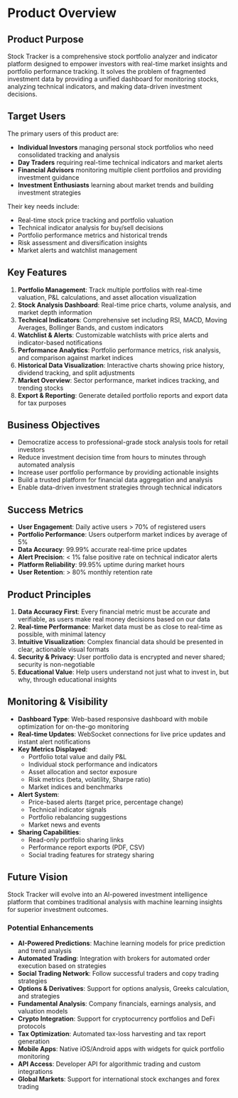 # Product Overview

## Product Purpose

Stock Tracker is a comprehensive stock portfolio analyzer and indicator platform designed to empower investors with real-time market insights and portfolio performance tracking. It solves the problem of fragmented investment data by providing a unified dashboard for monitoring stocks, analyzing technical indicators, and making data-driven investment decisions.

## Target Users

The primary users of this product are:

- **Individual Investors** managing personal stock portfolios who need consolidated tracking and analysis
- **Day Traders** requiring real-time technical indicators and market alerts
- **Financial Advisors** monitoring multiple client portfolios and providing investment guidance
- **Investment Enthusiasts** learning about market trends and building investment strategies

Their key needs include:

- Real-time stock price tracking and portfolio valuation
- Technical indicator analysis for buy/sell decisions
- Portfolio performance metrics and historical trends
- Risk assessment and diversification insights
- Market alerts and watchlist management

## Key Features

1. **Portfolio Management**: Track multiple portfolios with real-time valuation, P&L calculations, and asset allocation visualization
2. **Stock Analysis Dashboard**: Real-time price charts, volume analysis, and market depth information
3. **Technical Indicators**: Comprehensive set including RSI, MACD, Moving Averages, Bollinger Bands, and custom indicators
4. **Watchlist & Alerts**: Customizable watchlists with price alerts and indicator-based notifications
5. **Performance Analytics**: Portfolio performance metrics, risk analysis, and comparison against market indices
6. **Historical Data Visualization**: Interactive charts showing price history, dividend tracking, and split adjustments
7. **Market Overview**: Sector performance, market indices tracking, and trending stocks
8. **Export & Reporting**: Generate detailed portfolio reports and export data for tax purposes

## Business Objectives

- Democratize access to professional-grade stock analysis tools for retail investors
- Reduce investment decision time from hours to minutes through automated analysis
- Increase user portfolio performance by providing actionable insights
- Build a trusted platform for financial data aggregation and analysis
- Enable data-driven investment strategies through technical indicators

## Success Metrics

- **User Engagement**: Daily active users > 70% of registered users
- **Portfolio Performance**: Users outperform market indices by average of 5%
- **Data Accuracy**: 99.99% accurate real-time price updates
- **Alert Precision**: < 1% false positive rate on technical indicator alerts
- **Platform Reliability**: 99.95% uptime during market hours
- **User Retention**: > 80% monthly retention rate

## Product Principles

1. **Data Accuracy First**: Every financial metric must be accurate and verifiable, as users make real money decisions based on our data
2. **Real-time Performance**: Market data must be as close to real-time as possible, with minimal latency
3. **Intuitive Visualization**: Complex financial data should be presented in clear, actionable visual formats
4. **Security & Privacy**: User portfolio data is encrypted and never shared; security is non-negotiable
5. **Educational Value**: Help users understand not just what to invest in, but why, through educational insights

## Monitoring & Visibility

- **Dashboard Type**: Web-based responsive dashboard with mobile optimization for on-the-go monitoring
- **Real-time Updates**: WebSocket connections for live price updates and instant alert notifications
- **Key Metrics Displayed**:
  - Portfolio total value and daily P&L
  - Individual stock performance and indicators
  - Asset allocation and sector exposure
  - Risk metrics (beta, volatility, Sharpe ratio)
  - Market indices and benchmarks
- **Alert System**:
  - Price-based alerts (target price, percentage change)
  - Technical indicator signals
  - Portfolio rebalancing suggestions
  - Market news and events
- **Sharing Capabilities**:
  - Read-only portfolio sharing links
  - Performance report exports (PDF, CSV)
  - Social trading features for strategy sharing

## Future Vision

Stock Tracker will evolve into an AI-powered investment intelligence platform that combines traditional analysis with machine learning insights for superior investment outcomes.

### Potential Enhancements

- **AI-Powered Predictions**: Machine learning models for price prediction and trend analysis
- **Automated Trading**: Integration with brokers for automated order execution based on strategies
- **Social Trading Network**: Follow successful traders and copy trading strategies
- **Options & Derivatives**: Support for options analysis, Greeks calculation, and strategies
- **Fundamental Analysis**: Company financials, earnings analysis, and valuation models
- **Crypto Integration**: Support for cryptocurrency portfolios and DeFi protocols
- **Tax Optimization**: Automated tax-loss harvesting and tax report generation
- **Mobile Apps**: Native iOS/Android apps with widgets for quick portfolio monitoring
- **API Access**: Developer API for algorithmic trading and custom integrations
- **Global Markets**: Support for international stock exchanges and forex trading
